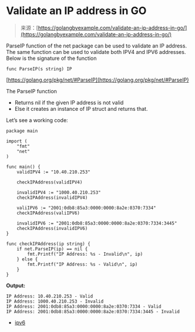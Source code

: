 <!--yml
category: 未分类
date: 2024-10-13 06:08:58
-->

# Validate an IP address in GO

> 来源：[https://golangbyexample.com/validate-an-ip-address-in-go/](https://golangbyexample.com/validate-an-ip-address-in-go/)

ParseIP function of the net package can be used to validate an IP address. The same function can be used to validate both IPV4 and IPV6 addresses. Below is the signature of the function

```
func ParseIP(s string) IP
```

[https://golang.org/pkg/net/#ParseIP](https://golang.org/pkg/net/#ParseIP)

The ParseIP function

*   Returns nil if the given IP address is not valid
*   Else it creates an instance of IP struct and returns that.

Let’s see a working code:

```
package main

import (
    "fmt"
    "net"
)

func main() {
    validIPV4 := "10.40.210.253"

    checkIPAddress(validIPV4)

    invalidIPV4 := "1000.40.210.253"
    checkIPAddress(invalidIPV4)

    valiIPV6 := "2001:0db8:85a3:0000:0000:8a2e:0370:7334"
    checkIPAddress(valiIPV6)

    invalidIPV6 := "2001:0db8:85a3:0000:0000:8a2e:0370:7334:3445"
    checkIPAddress(invalidIPV6)
}

func checkIPAddress(ip string) {
    if net.ParseIP(ip) == nil {
        fmt.Printf("IP Address: %s - Invalid\n", ip)
    } else {
        fmt.Printf("IP Address: %s - Valid\n", ip)
    }
} 
```

**Output:**

```
IP Address: 10.40.210.253 - Valid
IP Address: 1000.40.210.253 - Invalid
IP Address: 2001:0db8:85a3:0000:0000:8a2e:0370:7334 - Valid
IP Address: 2001:0db8:85a3:0000:0000:8a2e:0370:7334:3445 - Invalid
```

*   [ipv6](https://golangbyexample.com/tag/ipv6/)